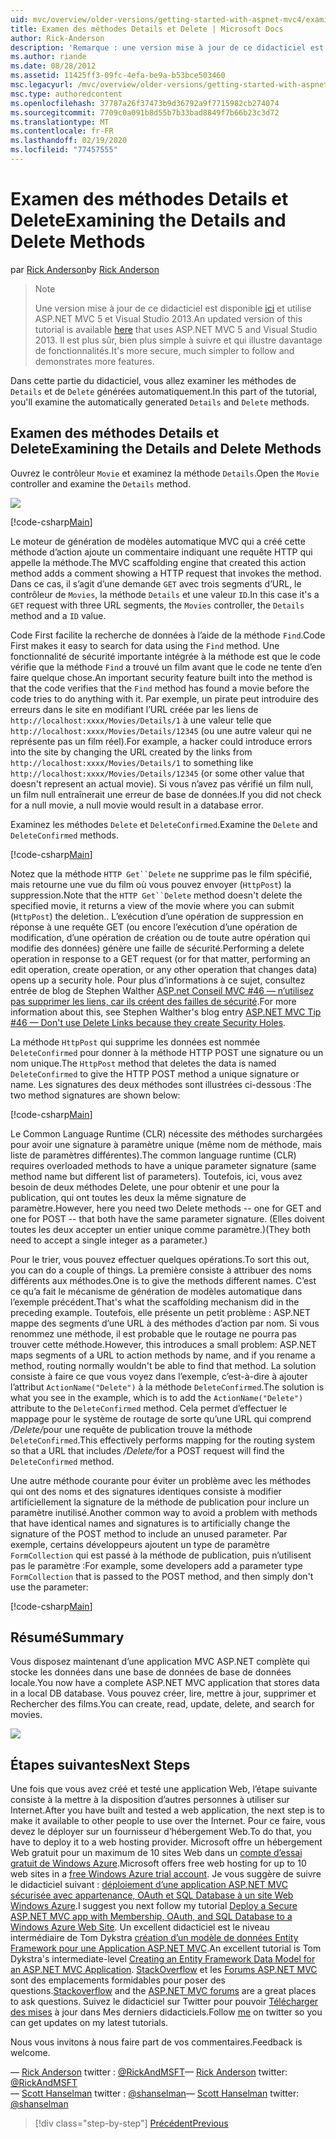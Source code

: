 ```yaml
---
uid: mvc/overview/older-versions/getting-started-with-aspnet-mvc4/examining-the-details-and-delete-methods
title: Examen des méthodes Details et Delete | Microsoft Docs
author: Rick-Anderson
description: 'Remarque : une version mise à jour de ce didacticiel est disponible ici et utilise ASP.NET MVC 5 et Visual Studio 2013. C’est plus sécurisé, bien plus simple à suivre et à faire une démonstration...'
ms.author: riande
ms.date: 08/28/2012
ms.assetid: 11425ff3-09fc-4efa-be9a-b53bce503460
msc.legacyurl: /mvc/overview/older-versions/getting-started-with-aspnet-mvc4/examining-the-details-and-delete-methods
msc.type: authoredcontent
ms.openlocfilehash: 37787a26f37473b9d36792a9f7715982cb274074
ms.sourcegitcommit: 7709c0a091b8d55b7b33bad8849f7b66b23c3d72
ms.translationtype: MT
ms.contentlocale: fr-FR
ms.lasthandoff: 02/19/2020
ms.locfileid: "77457555"
---
```

# <a name="examining-the-details-and-delete-methods"></a><span data-ttu-id="3c963-104">Examen des méthodes Details et Delete</span><span class="sxs-lookup"><span data-stu-id="3c963-104">Examining the Details and Delete Methods</span></span>

<span data-ttu-id="3c963-105">par [Rick Anderson](https://twitter.com/RickAndMSFT)</span><span class="sxs-lookup"><span data-stu-id="3c963-105">by [Rick Anderson](https://twitter.com/RickAndMSFT)</span></span>

> > [!NOTE]
> > <span data-ttu-id="3c963-106">Une version mise à jour de ce didacticiel est disponible [ici](../../getting-started/introduction/getting-started.md) et utilise ASP.NET MVC 5 et Visual Studio 2013.</span><span class="sxs-lookup"><span data-stu-id="3c963-106">An updated version of this tutorial is available [here](../../getting-started/introduction/getting-started.md) that uses ASP.NET MVC 5 and Visual Studio 2013.</span></span> <span data-ttu-id="3c963-107">Il est plus sûr, bien plus simple à suivre et qui illustre davantage de fonctionnalités.</span><span class="sxs-lookup"><span data-stu-id="3c963-107">It's more secure, much simpler to follow and demonstrates more features.</span></span>

<span data-ttu-id="3c963-108">Dans cette partie du didacticiel, vous allez examiner les méthodes de `Details` et de `Delete` générées automatiquement.</span><span class="sxs-lookup"><span data-stu-id="3c963-108">In this part of the tutorial, you'll examine the automatically generated `Details` and `Delete` methods.</span></span>

## <a name="examining-the-details-and-delete-methods"></a><span data-ttu-id="3c963-109">Examen des méthodes Details et Delete</span><span class="sxs-lookup"><span data-stu-id="3c963-109">Examining the Details and Delete Methods</span></span>

<span data-ttu-id="3c963-110">Ouvrez le contrôleur `Movie` et examinez la méthode `Details`.</span><span class="sxs-lookup"><span data-stu-id="3c963-110">Open the `Movie` controller and examine the `Details` method.</span></span>

![](examining-the-details-and-delete-methods/_static/image1.png)

[!code-csharp[Main](examining-the-details-and-delete-methods/samples/sample1.cs)]

<span data-ttu-id="3c963-111">Le moteur de génération de modèles automatique MVC qui a créé cette méthode d’action ajoute un commentaire indiquant une requête HTTP qui appelle la méthode.</span><span class="sxs-lookup"><span data-stu-id="3c963-111">The MVC scaffolding engine that created this action method adds a comment showing a HTTP request that invokes the method.</span></span> <span data-ttu-id="3c963-112">Dans ce cas, il s’agit d’une demande `GET` avec trois segments d’URL, le contrôleur de `Movies`, la méthode `Details` et une valeur `ID`.</span><span class="sxs-lookup"><span data-stu-id="3c963-112">In this case it's a `GET` request with three URL segments, the `Movies` controller, the `Details` method and a `ID` value.</span></span>

<span data-ttu-id="3c963-113">Code First facilite la recherche de données à l’aide de la méthode `Find`.</span><span class="sxs-lookup"><span data-stu-id="3c963-113">Code First makes it easy to search for data using the `Find` method.</span></span> <span data-ttu-id="3c963-114">Une fonctionnalité de sécurité importante intégrée à la méthode est que le code vérifie que la méthode `Find` a trouvé un film avant que le code ne tente d’en faire quelque chose.</span><span class="sxs-lookup"><span data-stu-id="3c963-114">An important security feature built into the method is that the code verifies that the `Find` method has found a movie before the code tries to do anything with it.</span></span> <span data-ttu-id="3c963-115">Par exemple, un pirate peut introduire des erreurs dans le site en modifiant l’URL créée par les liens de `http://localhost:xxxx/Movies/Details/1` à une valeur telle que `http://localhost:xxxx/Movies/Details/12345` (ou une autre valeur qui ne représente pas un film réel).</span><span class="sxs-lookup"><span data-stu-id="3c963-115">For example, a hacker could introduce errors into the site by changing the URL created by the links from `http://localhost:xxxx/Movies/Details/1` to something like `http://localhost:xxxx/Movies/Details/12345` (or some other value that doesn't represent an actual movie).</span></span> <span data-ttu-id="3c963-116">Si vous n’avez pas vérifié un film null, un film null entraînerait une erreur de base de données.</span><span class="sxs-lookup"><span data-stu-id="3c963-116">If you did not check for a null movie, a null movie would result in a database error.</span></span>

<span data-ttu-id="3c963-117">Examinez les méthodes `Delete` et `DeleteConfirmed`.</span><span class="sxs-lookup"><span data-stu-id="3c963-117">Examine the `Delete` and `DeleteConfirmed` methods.</span></span>

[!code-csharp[Main](examining-the-details-and-delete-methods/samples/sample2.cs?highlight=17)]

<span data-ttu-id="3c963-118">Notez que la méthode `HTTP Get``Delete` ne supprime pas le film spécifié, mais retourne une vue du film où vous pouvez envoyer (`HttpPost`) la suppression.</span><span class="sxs-lookup"><span data-stu-id="3c963-118">Note that the `HTTP Get``Delete` method doesn't delete the specified movie, it returns a view of the movie where you can submit (`HttpPost`) the deletion..</span></span> <span data-ttu-id="3c963-119">L’exécution d’une opération de suppression en réponse à une requête GET (ou encore l’exécution d’une opération de modification, d’une opération de création ou de toute autre opération qui modifie des données) génère une faille de sécurité.</span><span class="sxs-lookup"><span data-stu-id="3c963-119">Performing a delete operation in response to a GET request (or for that matter, performing an edit operation, create operation, or any other operation that changes data) opens up a security hole.</span></span> <span data-ttu-id="3c963-120">Pour plus d’informations à ce sujet, consultez entrée de blog de Stephen Walther [ASP.net Conseil MVC #46 — n’utilisez pas supprimer les liens, car ils créent des failles de sécurité](http://stephenwalther.com/blog/archive/2009/01/21/asp.net-mvc-tip-46-ndash-donrsquot-use-delete-links-because.aspx).</span><span class="sxs-lookup"><span data-stu-id="3c963-120">For more information about this, see Stephen Walther's blog entry [ASP.NET MVC Tip #46 — Don't use Delete Links because they create Security Holes](http://stephenwalther.com/blog/archive/2009/01/21/asp.net-mvc-tip-46-ndash-donrsquot-use-delete-links-because.aspx).</span></span>

<span data-ttu-id="3c963-121">La méthode `HttpPost` qui supprime les données est nommée `DeleteConfirmed` pour donner à la méthode HTTP POST une signature ou un nom unique.</span><span class="sxs-lookup"><span data-stu-id="3c963-121">The `HttpPost` method that deletes the data is named `DeleteConfirmed` to give the HTTP POST method a unique signature or name.</span></span> <span data-ttu-id="3c963-122">Les signatures des deux méthodes sont illustrées ci-dessous :</span><span class="sxs-lookup"><span data-stu-id="3c963-122">The two method signatures are shown below:</span></span>

[!code-csharp[Main](examining-the-details-and-delete-methods/samples/sample3.cs)]

<span data-ttu-id="3c963-123">Le Common Language Runtime (CLR) nécessite des méthodes surchargées pour avoir une signature à paramètre unique (même nom de méthode, mais liste de paramètres différentes).</span><span class="sxs-lookup"><span data-stu-id="3c963-123">The common language runtime (CLR) requires overloaded methods to have a unique parameter signature (same method name but different list of parameters).</span></span> <span data-ttu-id="3c963-124">Toutefois, ici, vous avez besoin de deux méthodes Delete, une pour obtenir et une pour la publication, qui ont toutes les deux la même signature de paramètre.</span><span class="sxs-lookup"><span data-stu-id="3c963-124">However, here you need two Delete methods -- one for GET and one for POST -- that both have the same parameter signature.</span></span> <span data-ttu-id="3c963-125">(Elles doivent toutes les deux accepter un entier unique comme paramètre.)</span><span class="sxs-lookup"><span data-stu-id="3c963-125">(They both need to accept a single integer as a parameter.)</span></span>

<span data-ttu-id="3c963-126">Pour le trier, vous pouvez effectuer quelques opérations.</span><span class="sxs-lookup"><span data-stu-id="3c963-126">To sort this out, you can do a couple of things.</span></span> <span data-ttu-id="3c963-127">La première consiste à attribuer des noms différents aux méthodes.</span><span class="sxs-lookup"><span data-stu-id="3c963-127">One is to give the methods different names.</span></span> <span data-ttu-id="3c963-128">C’est ce qu’a fait le mécanisme de génération de modèles automatique dans l’exemple précédent.</span><span class="sxs-lookup"><span data-stu-id="3c963-128">That's what the scaffolding mechanism did in the preceding example.</span></span> <span data-ttu-id="3c963-129">Toutefois, elle présente un petit problème : ASP.NET mappe des segments d’une URL à des méthodes d’action par nom. Si vous renommez une méthode, il est probable que le routage ne pourra pas trouver cette méthode.</span><span class="sxs-lookup"><span data-stu-id="3c963-129">However, this introduces a small problem: ASP.NET maps segments of a URL to action methods by name, and if you rename a method, routing normally wouldn't be able to find that method.</span></span> <span data-ttu-id="3c963-130">La solution consiste à faire ce que vous voyez dans l’exemple, c’est-à-dire à ajouter l’attribut `ActionName("Delete")` à la méthode `DeleteConfirmed`.</span><span class="sxs-lookup"><span data-stu-id="3c963-130">The solution is what you see in the example, which is to add the `ActionName("Delete")` attribute to the `DeleteConfirmed` method.</span></span> <span data-ttu-id="3c963-131">Cela permet d’effectuer le mappage pour le système de routage de sorte qu’une URL qui comprend <em>/Delete/</em>pour une requête de publication trouve la méthode `DeleteConfirmed`.</span><span class="sxs-lookup"><span data-stu-id="3c963-131">This effectively performs mapping for the routing system so that a URL that includes <em>/Delete/</em>for a POST request will find the `DeleteConfirmed` method.</span></span>

<span data-ttu-id="3c963-132">Une autre méthode courante pour éviter un problème avec les méthodes qui ont des noms et des signatures identiques consiste à modifier artificiellement la signature de la méthode de publication pour inclure un paramètre inutilisé.</span><span class="sxs-lookup"><span data-stu-id="3c963-132">Another common way to avoid a problem with methods that have identical names and signatures is to artificially change the signature of the POST method to include an unused parameter.</span></span> <span data-ttu-id="3c963-133">Par exemple, certains développeurs ajoutent un type de paramètre `FormCollection` qui est passé à la méthode de publication, puis n’utilisent pas le paramètre :</span><span class="sxs-lookup"><span data-stu-id="3c963-133">For example, some developers add a parameter type `FormCollection` that is passed to the POST method, and then simply don't use the parameter:</span></span>

[!code-csharp[Main](examining-the-details-and-delete-methods/samples/sample4.cs)]

## <a name="summary"></a><span data-ttu-id="3c963-134">Résumé</span><span class="sxs-lookup"><span data-stu-id="3c963-134">Summary</span></span>

<span data-ttu-id="3c963-135">Vous disposez maintenant d’une application MVC ASP.NET complète qui stocke les données dans une base de données de base de données locale.</span><span class="sxs-lookup"><span data-stu-id="3c963-135">You now have a complete ASP.NET MVC application that stores data in a local DB database.</span></span> <span data-ttu-id="3c963-136">Vous pouvez créer, lire, mettre à jour, supprimer et Rechercher des films.</span><span class="sxs-lookup"><span data-stu-id="3c963-136">You can create, read, update, delete, and search for movies.</span></span>

![](examining-the-details-and-delete-methods/_static/image2.png)

## <a name="next-steps"></a><span data-ttu-id="3c963-137">Étapes suivantes</span><span class="sxs-lookup"><span data-stu-id="3c963-137">Next Steps</span></span>

<span data-ttu-id="3c963-138">Une fois que vous avez créé et testé une application Web, l’étape suivante consiste à la mettre à la disposition d’autres personnes à utiliser sur Internet.</span><span class="sxs-lookup"><span data-stu-id="3c963-138">After you have built and tested a web application, the next step is to make it available to other people to use over the Internet.</span></span> <span data-ttu-id="3c963-139">Pour ce faire, vous devez le déployer sur un fournisseur d’hébergement Web.</span><span class="sxs-lookup"><span data-stu-id="3c963-139">To do that, you have to deploy it to a web hosting provider.</span></span> <span data-ttu-id="3c963-140">Microsoft offre un hébergement Web gratuit pour un maximum de 10 sites Web dans un [compte d’essai gratuit de Windows Azure](https://www.windowsazure.com/pricing/free-trial/?WT.mc_id=A443DD604).</span><span class="sxs-lookup"><span data-stu-id="3c963-140">Microsoft offers free web hosting for up to 10 web sites in a [free Windows Azure trial account](https://www.windowsazure.com/pricing/free-trial/?WT.mc_id=A443DD604).</span></span> <span data-ttu-id="3c963-141">Je vous suggère de suivre le didacticiel suivant : [déploiement d’une application ASP.NET MVC sécurisée avec appartenance, OAuth et SQL Database à un site Web Windows Azure](https://docs.microsoft.com/aspnet/core/security/authorization/secure-data).</span><span class="sxs-lookup"><span data-stu-id="3c963-141">I suggest you next follow my tutorial [Deploy a Secure ASP.NET MVC app with Membership, OAuth, and SQL Database to a Windows Azure Web Site](https://docs.microsoft.com/aspnet/core/security/authorization/secure-data).</span></span> <span data-ttu-id="3c963-142">Un excellent didacticiel est le niveau intermédiaire de Tom Dykstra [création d’un modèle de données Entity Framework pour une Application ASP.NET MVC](../../getting-started/getting-started-with-ef-using-mvc/creating-an-entity-framework-data-model-for-an-asp-net-mvc-application.md).</span><span class="sxs-lookup"><span data-stu-id="3c963-142">An excellent tutorial is Tom Dykstra's intermediate-level [Creating an Entity Framework Data Model for an ASP.NET MVC Application](../../getting-started/getting-started-with-ef-using-mvc/creating-an-entity-framework-data-model-for-an-asp-net-mvc-application.md).</span></span> <span data-ttu-id="3c963-143">[StackOverflow](http://stackoverflow.com/help) et les [Forums ASP.NET MVC](https://forums.asp.net/1146.aspx) sont des emplacements formidables pour poser des questions.</span><span class="sxs-lookup"><span data-stu-id="3c963-143">[Stackoverflow](http://stackoverflow.com/help) and the [ASP.NET MVC forums](https://forums.asp.net/1146.aspx) are a great places to ask questions.</span></span> <span data-ttu-id="3c963-144">Suivez le didacticiel sur Twitter pour pouvoir [Télécharger des mises](https://twitter.com/RickAndMSFT) à jour dans Mes derniers didacticiels.</span><span class="sxs-lookup"><span data-stu-id="3c963-144">Follow [me](https://twitter.com/RickAndMSFT) on twitter so you can get updates on my latest tutorials.</span></span>

<span data-ttu-id="3c963-145">Nous vous invitons à nous faire part de vos commentaires.</span><span class="sxs-lookup"><span data-stu-id="3c963-145">Feedback is welcome.</span></span>

<span data-ttu-id="3c963-146">— [Rick Anderson](https://blogs.msdn.com/rickAndy) twitter : [@RickAndMSFT](https://twitter.com/RickAndMSFT)</span><span class="sxs-lookup"><span data-stu-id="3c963-146">— [Rick Anderson](https://blogs.msdn.com/rickAndy) twitter: [@RickAndMSFT](https://twitter.com/RickAndMSFT)</span></span>  
<span data-ttu-id="3c963-147">— [Scott Hanselman](http://www.hanselman.com/blog/) twitter : [@shanselman](https://twitter.com/shanselman)</span><span class="sxs-lookup"><span data-stu-id="3c963-147">— [Scott Hanselman](http://www.hanselman.com/blog/) twitter: [@shanselman](https://twitter.com/shanselman)</span></span>

> [!div class="step-by-step"]
> [<span data-ttu-id="3c963-148">Précédent</span><span class="sxs-lookup"><span data-stu-id="3c963-148">Previous</span></span>](adding-validation-to-the-model.md)
